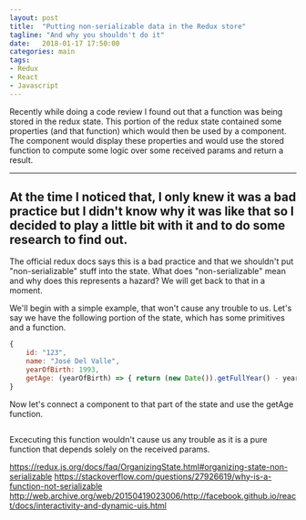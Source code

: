 ```yaml
---
layout: post
title:  "Putting non-serializable data in the Redux store"
tagline: "And why you shouldn't do it"
date:   2018-01-17 17:50:00
categories: main
tags:
- Redux
- React
- Javascript
---
```


Recently while doing a code review I found out that a function was being stored in the redux state. 
This portion of the redux state contained some properties (and that function) which would then be used by a component.
The component would display these properties and would use the stored function to compute some logic over some received params
and return a result.

---
At the time I noticed that, I only knew it was a bad practice but I didn't know why it was like that so I decided to play a little bit with it and to do some research to find out. 
---

The official redux docs says this is a bad practice and that we shouldn't put "non-serializable" stuff into the state. What does "non-serializable" mean and why does this represents a hazard? We will get back to that in a moment. 



We'll begin with a simple example, that won't cause any trouble to us.
Let's say we have the following portion of the state, which has some primitives and a function. 

```javascript
{
    id: "123",
    name: "José Del Valle",
    yearOfBirth: 1993,
    getAge: (yearOfBirth) => { return (new Date()).getFullYear() - yearOfBirth }
}
```

Now let's connect a component to that part of the state and use the getAge function.

```javascript

```

Excecuting this function wouldn't cause us any trouble as it is a pure function that depends solely on the received params.

https://redux.js.org/docs/faq/OrganizingState.html#organizing-state-non-serializable
https://stackoverflow.com/questions/27926619/why-is-a-function-not-serializable
http://web.archive.org/web/20150419023006/http://facebook.github.io/react/docs/interactivity-and-dynamic-uis.html